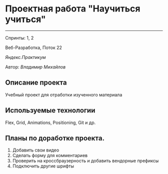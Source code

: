 # Проектная работа "Научиться учиться"
------
Спринты: 1, 2

Веб-Разработка, Поток 22

_Яндекс.Практикум_

Автор: *Владимир Михайлов*


## Описание проекта
Учебный проект для отработки изученного материала

## Используемые технологии
Flex, Grid, Animations, Positioning, Git и др.

## Планы по доработке проекта.

1. Добавить свои видео
2. Сделать форму для комментариев
3. Проверить на кроссбраузерность и добавить вендорные префиксы
4. Подключить другие шрифты

